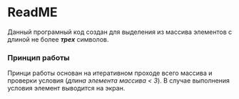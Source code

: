 # ReadME
Данный програмный код создан для выделения из массива элементов с длиной не более ***трех*** символов.

### Принцип работы
Принци работы основан на итеративном проходе всего массива и проверки условия (*длина элемента массива < 3*). В случае выполнения условия элемент выводится на экран.